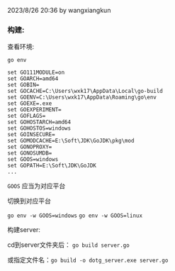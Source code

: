 2023/8/26 20:36 by wangxiangkun

### 构建:

查看环境:

`go env `

```
set GO111MODULE=on
set GOARCH=amd64
set GOBIN=
set GOCACHE=C:\Users\wxk17\AppData\Local\go-build
set GOENV=C:\Users\wxk17\AppData\Roaming\go\env
set GOEXE=.exe
set GOEXPERIMENT=
set GOFLAGS=
set GOHOSTARCH=amd64
set GOHOSTOS=windows
set GOINSECURE=
set GOMODCACHE=E:\Soft\JDK\GoJDK\pkg\mod
set GONOPROXY=
set GONOSUMDB=
set GOOS=windows
set GOPATH=E:\Soft\JDK\GoJDK
...
```

`GOOS` 应当为对应平台

切换到对应平台

`go env -w GOOS=windows`
`go env -w GOOS=linux`

构建server:

cd到server文件夹后：
`go build server.go `

或指定文件名：` go build -o dotg_server.exe server.go `